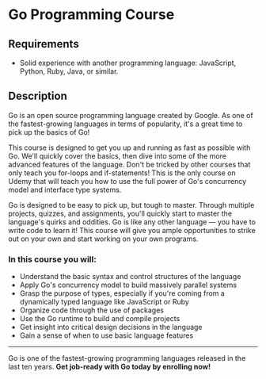 # Go Programming Course

## Requirements
- Solid experience with another programming language: JavaScript, Python, Ruby, Java, or similar.

## Description
Go is an open source programming language created by Google. As one of the fastest-growing languages in terms of popularity, it's a great time to pick up the basics of Go!

This course is designed to get you up and running as fast as possible with Go. We'll quickly cover the basics, then dive into some of the more advanced features of the language. Don't be tricked by other courses that only teach you for-loops and if-statements! This is the only course on Udemy that will teach you how to use the full power of Go's concurrency model and interface type systems.

Go is designed to be easy to pick up, but tough to master. Through multiple projects, quizzes, and assignments, you'll quickly start to master the language's quirks and oddities. Go is like any other language — you have to write code to learn it! This course will give you ample opportunities to strike out on your own and start working on your own programs.

### In this course you will:
- Understand the basic syntax and control structures of the language
- Apply Go's concurrency model to build massively parallel systems
- Grasp the purpose of types, especially if you're coming from a dynamically typed language like JavaScript or Ruby
- Organize code through the use of packages
- Use the Go runtime to build and compile projects
- Get insight into critical design decisions in the language
- Gain a sense of when to use basic language features

---

Go is one of the fastest-growing programming languages released in the last ten years. **Get job-ready with Go today by enrolling now!**
